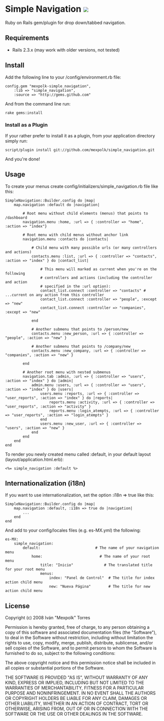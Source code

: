 # Simple Navigation [![](http://stillmaintained.com/mexpolk/simple_navigation.png)](http://stillmaintained.com/mexpolk/simple_navigation)

Ruby on Rails gem/plugin for drop down/tabbed navigation.

## Requirements

* Rails 2.3.x (may work with older versions, not tested)

## Install

Add the following line to your /config/environment.rb file:

    config.gem "mexpolk-simple_navigation",
        :lib => "simple_navigation",
        :source => "http://gems.github.com"

And from the command line run:

    rake gems:install

### Install as a Plugin

If your rather prefer to install it as a plugin, from your application
directory simply run:

    script/plugin install git://github.com/mexpolk/simple_navigation.git

And you're done!

## Usage

To create your menus create config/initializers/simple_navigation.rb file like
this:

    SimpleNavigation::Builder.config do |map|
        map.navigation :default do |navigation|

            # Root menu without child elements (menus) that points to /dashboard
            navigation.menu :home, :url => { :controller => "home", :action => "index"}

            # Root menu with child menus without anchor link
            navigation.menu :contacts do |contacts|

                # Child menu with many possible urls (or many controllers and actions)
                contacts.menu :list, :url => { :controller => "contacts", :action => "index" } do |contact_list|

                    # This menu will marked as current when you're on the following
                    # controllers and actions (including the controller and action
                    # specified in the :url option):
                    contact_list.connect :controller => "contacts" # ...current on any action from this controller
                    contact_list.connect :controller => "people", :except => "new"
                    contact_list.connect :controller => "companies", :except => "new"

                end

                # Another submenu that points to /person/new
                contacts.menu :new_person, :url => { :controller => "people", :action => "new" }

                # Another submenu that points to /company/new
                contacts.menu :new_company, :url => { :controller => "companies", :action => "new" }

            end

            # Another root menu with nested submenus
            navigation.tab :admin, :url => { :controller => "users", :action => "index" } do |admin|
                admin.menu :users, :url => { :controller => "users", :action => "index" } do |users|
                    users.menu :reports, :url => { :controller => "user_reports", :action => "index" } do |reports|
                        reports.menu :activity, :url => { :controller => "user_reports", :action => "activity" }
                        reports.menu :login_atempts, :url => { :controller => "user_reports", :action => "login_atempts" }
                    end
                    users.menu :new_user, :url => { :controller => "users", :action => "new" }
                end
            end
        end
    end

To render you newly created menu called :default, in your default layout
(layout/application.html.erb):

    <%= simple_navigation :default %>

## Internationalization (i18n)

If you want to use internationalization, set the option :i18n => true like this:

    SimpleNavigation::Builder.config do |map|
        map.navigation :default, :i18n => true do |navigation|
            ...
        end
    end

And add to your config/locales files (e.g. es-MX.yml) the following:

    es-MX:
        simple_navigation:
            default:                         # The name of your navigation menu
                home:                          # The name of your root menu
                    title: "Inicio"              # The translated title for your root menu
                    menus:
                        index: "Panel de Control"  # The title for index action child menu
                        new: "Nueva Página"        # The title for new action child menu

## License

Copyright (c) 2008 Iván "Mexpolk" Torres

Permission is hereby granted, free of charge, to any person obtaining
a copy of this software and associated documentation files (the
"Software"), to deal in the Software without restriction, including
without limitation the rights to use, copy, modify, merge, publish,
distribute, sublicense, and/or sell copies of the Software, and to
permit persons to whom the Software is furnished to do so, subject to
the following conditions:

The above copyright notice and this permission notice shall be
included in all copies or substantial portions of the Software.

THE SOFTWARE IS PROVIDED "AS IS", WITHOUT WARRANTY OF ANY KIND,
EXPRESS OR IMPLIED, INCLUDING BUT NOT LIMITED TO THE WARRANTIES OF
MERCHANTABILITY, FITNESS FOR A PARTICULAR PURPOSE AND
NONINFRINGEMENT. IN NO EVENT SHALL THE AUTHORS OR COPYRIGHT HOLDERS BE
LIABLE FOR ANY CLAIM, DAMAGES OR OTHER LIABILITY, WHETHER IN AN ACTION
OF CONTRACT, TORT OR OTHERWISE, ARISING FROM, OUT OF OR IN CONNECTION
WITH THE SOFTWARE OR THE USE OR OTHER DEALINGS IN THE SOFTWARE.
